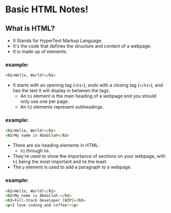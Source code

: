 # Basic HTML Notes!

## What is HTML?
- It Stands for HyperText Markup Language.
- It's the code that defines the structure and content of a webpage. 
- It is made up of elements.
### example:
```html
<h1>Hello, World!</h1>
```
- It starts with an opening tag (`<h1>`), ends with a closing tag (`</h1>`), and has the text it will display in between the tags.
  - An `h1` element is the main heading of a webpage and you should only use one per page.
  - An `h2` elements represent subheadings.
### example:
```html
<h1>Hello, World!</h1>
<h2>My name is Abdallah</h2>
```
- There are six heading elements in HTML: 
  - `h1` through `h6`.
- They're used to show the importance of sections on your webpage, with `h1` being the most important and `h6` the least.
- The `p` element is used to add a paragraph to a webpage.
### example:
```html
<h1>Hello, World!</h1>
<h2>My name is Abdallah.</h2>
<h3>Full-Stack Developer [WIP]</h3>
<p>I love coding and coffee!</p>
```